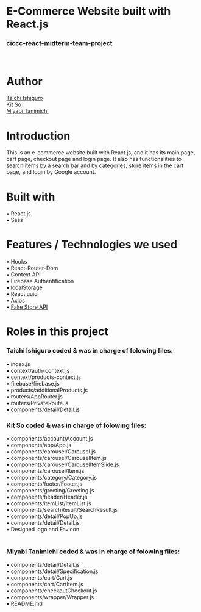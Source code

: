 # E-Commerce Website built with React.js
### ciccc-react-midterm-team-project 
<br/>

# Author
[Taichi Ishiguro](https://github.com/BlackStone8960) <br/>
[Kit So](https://github.com/Kit486759) <br/>
[Miyabi Tanimichi](https://github.com/miyabitanimchi)

# Introduction
This is an e-commerce website built with React.js, and it has its main page, cart page, checkout page and login page. It also has functionalities to search items by a search bar and by categories, store items in the cart page, and login by Google account. 

# Built with
• React.js <br/>
• Sass

# Features / Technologies we used
• Hooks <br/>
• React-Router-Dom <br/>
• Context API <br/>
• Firebase Authentification <br/>
• localStorage <br/>
• React uuid <br/>
• Axios <br/>
• [Fake Store API](https://fakestoreapi.com/)

# Roles in this project
### Taichi Ishiguro coded & was in charge of folowing files:
• index.js <br/>
• context/auth-context.js <br/>
• context/products-context.js <br/>
• firebase/firebase.js <br/>
• products/additionalProducts.js <br/>
• routers/AppRouter.js <br/>
• routers/PrivateRoute.js <br/>
• components/detail/Detail.js
<br/>
### Kit So coded & was in charge of folowing files:
• components/account/Account.js <br/>
• components/app/App.js <br/>
• components/carousel/Carousel.js <br/>
• components/carousel/CarouselItem.js <br/>
• components/carousel/CarouselItemSlide.js <br/>
• components/carousel/Item.js <br/>
• components/category/Category.js <br/>
• components/footer/Footer.js <br/>
• components/greeting/Greeting.js <br/>
• components/header/Header.js <br/>
• components/itemList/ItemList.js <br/>
• components/searchResult/SearchResult.js <br/>
• components/detail/PopUp.js <br/>
• components/detail/Detail.js <br/>
• Designed logo and Favicon  
<br/>
### <b>Miyabi Tanimichi</b> coded & was in charge of folowing files:
• components/detail/Detail.js <br/>
• components/detail/Specification.js <br/>
• components/cart/Cart.js <br/>
• components/cart/CartItem.js <br/>
• components/checkoutCheckout.js <br/>
• components/wrapper/Wrapper.js <br/>
• README.md



